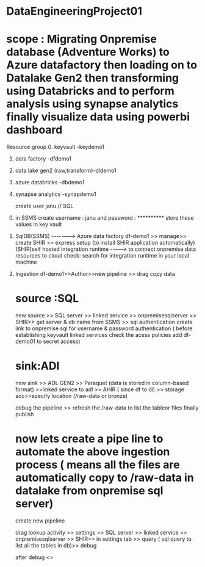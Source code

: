 # DataEngineeringProject01
# scope : Migrating Onpremise database (Adventure Works) to Azure datafactory then loading on to Datalake Gen2 then transforming using Databricks and to perform analysis using synapse analytics finally visualize data using powerbi dashboard

Resource group 
 0. keyvault -keydemo1
 1. data factory -dfdemo1
 2. data lake gen2 (raw,transform)-dldemo1
 3. azure databricks -dbdemo1
 4. synapse analytics -synapdemo1

    create user janu // SQL
0)  in SSMS create username : janu and password : **********
store these values in key vault 
    
1) SqlDB(SSMS) -------> Azure data factory
   df-demo1 >> manage>> create SHIR >> express setup (to install SHIR application automatically)
(SHIR)self hosted integration  runtime ---->  to connect onpremise data resources to cloud
check: search for integration runtime in your local machine

  2) Ingestion
     df-demo1>>Author>>new pipeline >> drag copy data
     # source :SQL
      new source >> SQL server >> linked service >> onpremisesqlserver >> SHIR>> get server & db name from SSMS >> sql authentication
     create link to onpremise sql for username & password authentication ( before establishing keyvault linked services check the acess policies add df-demo01 to secret access)
     # sink:ADl
     new sink >> ADL GEN2 >> Paraquet (data is stored in column-based format) >>linked service to adl >> AHIR ( since df to dl) >> storage acc>>specify location (/raw-data or bronze)

     debug the pipeline >> refresh the /raw-data to list the tableor files finally publish

     # now lets create a pipe line to automate the above ingestion process ( means all the files are automatically copy to /raw-data in datalake from onpremise sql server)

     create new pipeline

     drag lookup activity >> settings >> SQL server >> linked service >> onpremisesqlserver >> SHIR>>
     in settings tab >> query ( sql query to list all the tables in db)>> debug

     after debug <>
     
